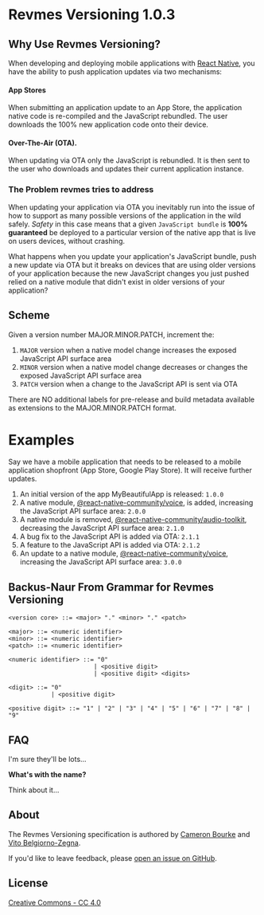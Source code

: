 # Revmes Versioning 1.0.3

## Why Use Revmes Versioning?

When developing and deploying mobile applications with [React Native](https://reactnative.dev/), you have the ability to push application updates via two mechanisms:

#### App Stores

When submitting an application update to an App Store, the application native code is re-compiled and the JavaScript rebundled. The user downloads the 100% new application code onto their device.

#### Over-The-Air (OTA).

When updating via OTA only the JavaScript is rebundled. It is then sent to the user who downloads and updates their current application instance.

### The Problem revmes tries to address

When updating your application via OTA you inevitably run into the issue of how to support as many possible versions of the application in the wild safely. *Safety* in this case means that a given `JavaScript bundle` is **100% guaranteed** be deployed to a particular version of the native app that is live on users devices, without crashing.

What happens when you update your application's JavaScript bundle, push a new update via OTA but it breaks on devices that are using older versions of your application because the new JavaScript changes you just pushed relied on a native module that didn't exist in older versions of your application?

## Scheme

Given a version number MAJOR.MINOR.PATCH, increment the:

1. `MAJOR` version when a native model change increases the exposed JavaScript API surface area
2. `MINOR` version when a native model change decreases or changes the exposed JavaScript API surface area
3. `PATCH` version when a change to the JavaScript API is sent via OTA

There are NO additional labels for pre-release and build metadata available as extensions to the MAJOR.MINOR.PATCH format.

# Examples

Say we have a mobile application that needs to be released to a mobile application shopfront (App Store, Google Play Store). It will receive further updates.

1. An initial version of the app MyBeautifulApp is released: `1.0.0`
2. A native module, [@react-native-community/voice](https://github.com/react-native-community/voice), is added, increasing the JavaScript API surface area: `2.0.0`
3. A native module is removed, [@react-native-community/audio-toolkit](https://github.com/react-native-community/react-native-audio-toolkit), decreasing the JavaScript API surface area: `2.1.0`
4. A bug fix to the JavaScript API is added via OTA: `2.1.1`
4. A feature to the JavaScript API is added via OTA: `2.1.2`
5. An update to a native module, [@react-native-community/voice](https://github.com/react-native-community/voice), increasing the JavaScript API surface area: `3.0.0`

## Backus-Naur From Grammar for Revmes Versioning

	<version core> ::= <major> "." <minor> "." <patch>

	<major> ::= <numeric identifier>
	<minor> ::= <numeric identifier>
	<patch> ::= <numeric identifier>

	<numeric identifier> ::= "0"
							| <positive digit>
							| <positive digit> <digits>

	<digit> ::= "0"
				| <positive digit>

	<positive digit> ::= "1" | "2" | "3" | "4" | "5" | "6" | "7" | "8" | "9"

## FAQ

I'm sure they'll be lots...

**What's with the name?**

Think about it...

## About

The Revmes Versioning specification is authored by [Cameron Bourke](https://github.com/cameronbourke) and [Vito Belgiorno-Zegna](https://github.com/vitalbone).

If you'd like to leave feedback, please [open an issue on GitHub](https://github.com/picketstudio/revmes/issues).

## License

[Creative Commons - CC 4.0](https://creativecommons.org/licenses/by/4.0)
